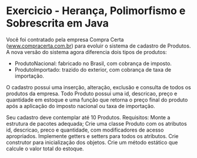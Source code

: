 # Exercicio - Herança, Polimorfismo e Sobrescrita em Java

Você foi contratado pela empresa Compra Certa (www.compracerta.com.br) para evoluir o sistema de cadastro de
Produtos.
A nova versão do sistema agora diferencia dois tipos de produtos:
- ProdutoNacional: fabricado no Brasil, com cobrança de imposto.
- ProdutoImportado: trazido do exterior, com cobrança de taxa de importação.

O cadastro possui uma inserção, alteração, exclusão e consulta de todos os produtos da empresa.
Todo Produto possui uma id, descricao, preço e quantidade em estoque e uma função que retorna o preço final do produto
após a aplicação do imposto nacional ou taxa de importação.

Seu cadastro deve contemplar até 10 Produtos.
Requisitos:
Monte a estrutura de pacotes adequada;
Crie uma classe Produto com os atributos id, descricao, preco e quantidade, com modificadores de acesso apropriados.
Implemente getters e setters para todos os atributos.
Crie construtor para inicialização dos objetos.
Crie um método estático que calcule o valor total do estoque.
